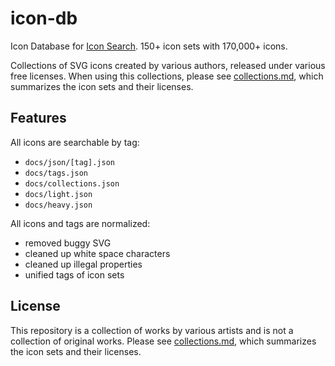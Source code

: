 # icon-db

Icon Database for [Icon Search](https://marmooo.github.io/icon-search/). 150+
icon sets with 170,000+ icons.

Collections of SVG icons created by various authors, released under various free
licenses. When using this collections, please see
[collections.md](collections.md), which summarizes the icon sets and their
licenses.

## Features

All icons are searchable by tag:

- `docs/json/[tag].json`
- `docs/tags.json`
- `docs/collections.json`
- `docs/light.json`
- `docs/heavy.json`

All icons and tags are normalized:

- removed buggy SVG
- cleaned up white space characters
- cleaned up illegal properties
- unified tags of icon sets

## License

This repository is a collection of works by various artists and is not a
collection of original works. Please see [collections.md](collections.md), which
summarizes the icon sets and their licenses.

